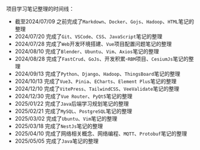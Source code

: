 项目学习笔记整理的时间线：

- 截至2024/07/09 之前完成了`Markdown`、`Docker`、`Gojs`、`Hadoop`、`HTML`笔记的整理
- 2024/07/20 完成了`Git`、`VSCode`、`CSS`、`JavaScript`笔记的整理
- 2024/07/28 完成了`Web`开发环境搭建、`Vue`项目配置问题笔记的整理
- 2024/08/10 完成了`Blender`、`Ubuntu`、`Vim`、`Axios`笔记的整理
- 2024/08/28 完成了`FastCrud`、`GoJs`、开发积累-`RBM`项目、`CesiumJs`笔记的整理
- 2024/09/13 完成了`Python`、`Django`、`Hadoop`、`ThingsBoard`笔记的整理
- 2024/10/13 完成了`Vue3`、`Pinia`、`ECharts`、`Element Plus`笔记的整理
- 2024/12/10 完成了`VitePress`、`TailwindCSS`、`VeeValidate`笔记的整理
- 2024/12/30 完成了`Vue Router`、`PyQt5`笔记的整理
- 2025/01/22 完成了`Java`后端学习规划笔记的整理
- 2025/02/21 完成了`MySQL`、`PostgreSQL`笔记的整理
- 2025/03/02 完成了`Ubuntu`、`Vim`笔记的整理
- 2025/03/18 完成了`NestJs`笔记的整理
- 2025/04/10 完成了网络相关概念、网络编程、`MQTT`、`Protobuf`笔记的整理
- 2025/05/05 完成了`Java`笔记的整理